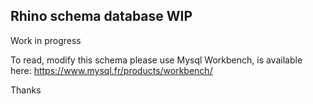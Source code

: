 ## Rhino schema database WIP

Work in progress

To read, modify this schema please use Mysql Workbench, is available here: https://www.mysql.fr/products/workbench/

Thanks